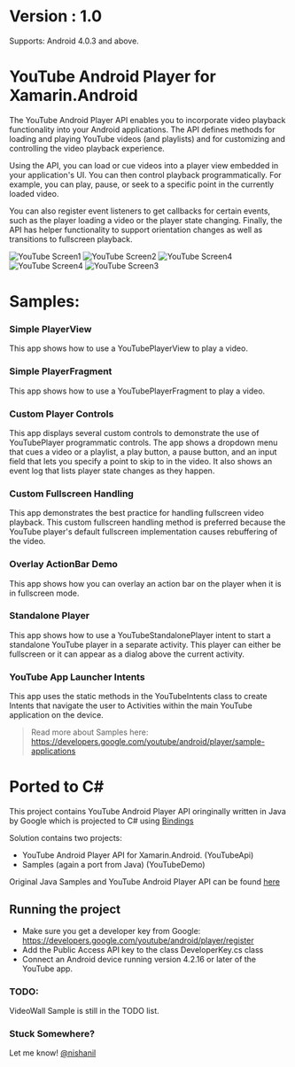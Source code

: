 # Version : 1.0
Supports: Android 4.0.3 and above.

YouTube Android Player for Xamarin.Android
=======================

The YouTube Android Player API enables you to incorporate video playback functionality into your Android applications. The API defines methods for loading and playing YouTube videos (and playlists) and for customizing and controlling the video playback experience.

Using the API, you can load or cue videos into a player view embedded in your application's UI. You can then control playback programmatically. For example, you can play, pause, or seek to a specific point in the currently loaded video.

You can also register event listeners to get callbacks for certain events, such as the player loading a video or the player state changing. Finally, the API has helper functionality to support orientation changes as well as transitions to fullscreen playback.

![YouTube Screen1 ](https://raw.githubusercontent.com/nishanil/YouTubeAndroidPlayer/master/ScreenShots/ScreenShot1.png)
![YouTube Screen2 ](https://raw.githubusercontent.com/nishanil/YouTubeAndroidPlayer/master/ScreenShots/ScreenShot2.png)
![YouTube Screen4 ](https://raw.githubusercontent.com/nishanil/YouTubeAndroidPlayer/master/ScreenShots/ScreenShot4.png)
![YouTube Screen4 ](https://raw.githubusercontent.com/nishanil/YouTubeAndroidPlayer/master/ScreenShots/ScreenShot5.png)
![YouTube Screen3 ](https://raw.githubusercontent.com/nishanil/YouTubeAndroidPlayer/master/ScreenShots/ScreenShot3.png)

# Samples:

### Simple PlayerView

This app shows how to use a YouTubePlayerView to play a video.

### Simple PlayerFragment

This app shows how to use a YouTubePlayerFragment to play a video.

### Custom Player Controls

This app displays several custom controls to demonstrate the use of YouTubePlayer programmatic controls. The app shows a dropdown menu that cues a video or a playlist, a play button, a pause button, and an input field that lets you specify a point to skip to in the video. It also shows an event log that lists player state changes as they happen.

### Custom Fullscreen Handling

This app demonstrates the best practice for handling fullscreen video playback. This custom fullscreen handling method is preferred because the YouTube player's default fullscreen implementation causes rebuffering of the video.

### Overlay ActionBar Demo

This app shows how you can overlay an action bar on the player when it is in fullscreen mode.

### Standalone Player

This app shows how to use a YouTubeStandalonePlayer intent to start a standalone YouTube player in a separate activity. This player can either be fullscreen or it can appear as a dialog above the current activity.

### YouTube App Launcher Intents

This app uses the static methods in the YouTubeIntents class to create Intents that navigate the user to Activities within the main YouTube application on the device.


> Read more about Samples here: https://developers.google.com/youtube/android/player/sample-applications

# Ported to C# 

This project contains YouTube Android Player API oringinally written in Java by Google which is projected to C# using [Bindings](http://docs.xamarin.com/guides/android/advanced_topics/java_integration_overview/binding_a_java_library_(.jar)/)

Solution contains two projects:

- YouTube Android Player API for Xamarin.Android. (YouTubeApi)
- Samples (again a port from Java) (YouTubeDemo)

Original Java Samples and YouTube Android Player API can be found [here](https://developers.google.com/youtube/android/player/downloads/)

## Running the project

- Make sure you get a developer key from Google: https://developers.google.com/youtube/android/player/register
- Add the Public Access API key to the class DeveloperKey.cs class
- Connect an Android device running version 4.2.16 or later of the YouTube app.

### TODO:

VideoWall Sample is still in the TODO list.

### Stuck Somewhere?
Let me know! [@nishanil](http://twitter.com/NishAnil)
